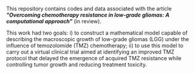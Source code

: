 This repository contains codes and data associated with the article ***"Overcoming chemotherapy resistance in low-grade gliomas: A computational approach"*** (in review).

This work had two goals: i) to construct a mathematical model capable of describing the macroscopic growth of low-grade gliomas (LGG) under the influence of temozolomide (TMZ) chemotherapy; ii) to use this model to carry out a virtual clinical trial aimed at identifying an improved TMZ protocol that delayed the emergence of acquired TMZ resistance while controlling tumor growth and reducing treatment toxicity.
